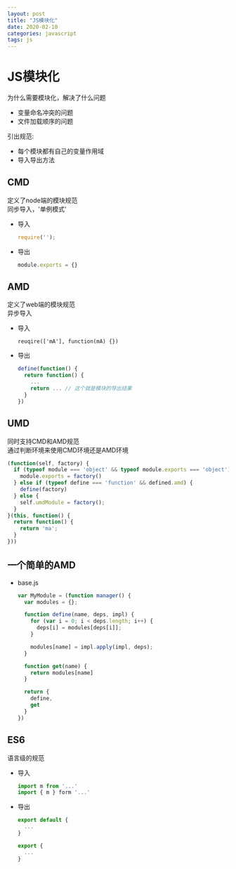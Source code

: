```yaml
---
layout: post
title: "JS模块化"
date: 2020-02-10
categories: javascript
tags: js
---  
```


# JS模块化  
为什么需要模块化，解决了什么问题  
- 变量命名冲突的问题  
- 文件加载顺序的问题  

引出规范:  
- 每个模块都有自己的变量作用域  
- 导入导出方法  

## CMD  
定义了node端的模块规范  
同步导入，'单例模式'
- 导入  
  ``` javascript  
  require('');
  ```  
- 导出
  ``` javascript  
  module.exports = {}
  ```  

## AMD  
定义了web端的模块规范  
异步导入  
- 导入
  ``` javacript  
  reuqire(['mA'], function(mA) {})
  ```
- 导出
  ``` javascript  
  define(function() {
    return function() {
      ...
      return ... // 这个就是模块的导出结果
    }
  })
  ```  

## UMD  
同时支持CMD和AMD规范  
通过判断环境来使用CMD环境还是AMD环境
``` javascript  
(function(self, factory) {
  if (typeof module === 'object' && typeof module.exports === 'object') {
    module.exports = factory()
  } else if (typeof define === 'function' && defined.amd) {
    define(factory)
  } else {
    self.umdModule = factory();
  }
}(this, function() {
  return function() {
    return 'ma';
  }
}))
```  

## 一个简单的AMD  
- base.js  
  ``` javascript
  var MyModule = (function manager() {
    var modules = {};

    function define(name, deps, impl) {
      for (var i = 0; i < deps.length; i++) {
        deps[i] = modules[deps[i]];
      }

      modules[name] = impl.apply(impl, deps);
    }

    function get(name) {
      return modules[name]
    }

    return {
      define, 
      get
    }
  })
  ```  

## ES6  
语言级的规范  
- 导入  
  ``` javascript  
  import m from '...'
  import { m } form '...'
  ```  
- 导出  
  ``` javascript
  export default {
    ...
  }

  export {
    ...
  }
  ```  